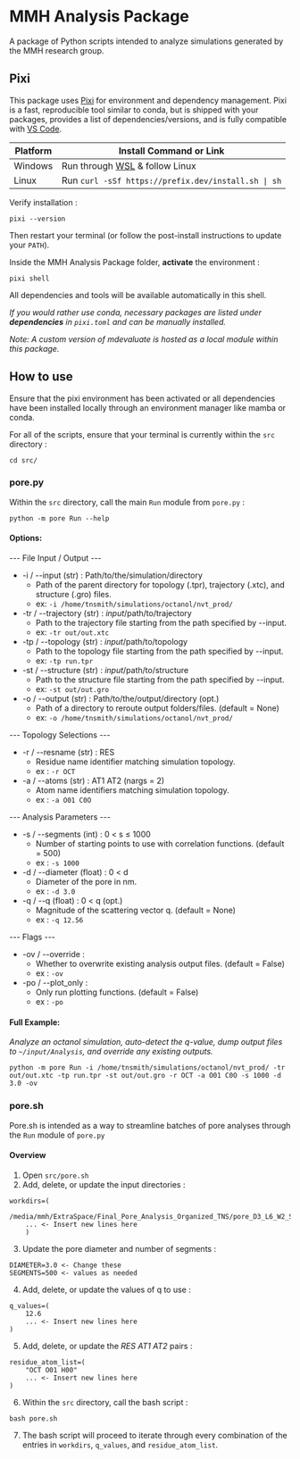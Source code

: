 # MMH Analysis Package
A package of Python scripts intended to analyze simulations generated by the MMH research group.

## Pixi
This package uses [Pixi](https://pixi.sh/latest/) for environment and dependency management. Pixi is a fast, reproducible tool similar to conda, but is shipped with your packages, provides a list of dependencies/versions, and is fully compatible with [VS Code](https://code.visualstudio.com/). 

| Platform | Install Command or Link                                 |
| -------- | ------------------------------------------------------- |
| Windows  | Run through [WSL](https://learn.microsoft.com/en-us/windows/wsl/install) & follow Linux |
| Linux    | Run `curl -sSf https://prefix.dev/install.sh \| sh`           |

Verify installation :
```
pixi --version
```

Then restart your terminal (or follow the post-install instructions to update your `PATH`).

Inside the MMH Analysis Package folder, **activate** the environment :
```
pixi shell
```
All dependencies and tools will be available automatically in this shell.

*If you would rather use conda, necessary packages are listed under **dependencies** in `pixi.toml` and can be manually installed.*

*Note: A custom version of mdevaluate is hosted as a local module within this package.*

## How to use
Ensure that the pixi environment has been activated or all dependencies have been installed locally through an environment manager like mamba or conda.

For all of the scripts, ensure that your terminal is currently within the `src` directory :

```
cd src/
```

### pore.py

Within the `src` directory, call the main `Run` module from `pore.py` :

```
python -m pore Run --help
```

#### Options:
--- File Input / Output ---
* -i / --input (str) : Path/to/the/simulation/directory
  * Path of the parent directory for topology (.tpr), trajectory (.xtc), and structure (.gro) files.
  *  ex: `-i /home/tnsmith/simulations/octanol/nvt_prod/`
* -tr / --trajectory (str) : *input*/path/to/trajectory
  * Path to the trajectory file starting from the path specified by --input.
  *  ex: `-tr out/out.xtc`
* -tp / --topology (str) : *input*/path/to/topology
  * Path to the topology file starting from the path specified by --input.
  *  ex: `-tp run.tpr`
* -st / --structure (str) : *input*/path/to/structure
  * Path to the structure file starting from the path specified by --input.
  *  ex: `-st out/out.gro`
* -o / --output (str) : Path/to/the/output/directory (opt.)
  * Path of a directory to reroute output folders/files. (default = None)
  *  ex: `-o /home/tnsmith/simulations/octanol/nvt_prod/`

--- Topology Selections ---
* -r / --resname (str) : RES
  * Residue name identifier matching simulation topology.
  *  ex : `-r OCT`
* -a / --atoms (str) : AT1 AT2 (nargs = 2)
  * Atom name identifiers matching simulation topology.
  *  ex : `-a O01 C0O`
 
--- Analysis Parameters ---
* -s / --segments (int) : 0 < s &le; 1000
  * Number of starting points to use with correlation functions. (default = 500)
  *  ex : `-s 1000`
* -d / --diameter (float) : 0 < d
  * Diameter of the pore in nm.
  *  ex : `-d 3.0`
* -q / --q (float) : 0 < q (opt.)
  * Magnitude of the scattering vector q. (default = None)
  *  ex : `-q 12.56`
 
 --- Flags ---
* -ov / --override : 
  * Whether to overwrite existing analysis output files. (default = False)
  *  ex : `-ov`
* -po / --plot_only :
  * Only run plotting functions. (default = False)
  *  ex : `-po`

#### Full Example:
*Analyze an octanol simulation, auto-detect the q-value, dump output files to `~/input/Analysis`, and override any existing outputs.*
```
python -m pore Run -i /home/tnsmith/simulations/octanol/nvt_prod/ -tr out/out.xtc -tp run.tpr -st out/out.gro -r OCT -a O01 C0O -s 1000 -d 3.0 -ov
```

### pore.sh

Pore.sh is intended as a way to streamline batches of pore analyses through the `Run` module of `pore.py`

#### Overview
1. Open `src/pore.sh`
2. Add, delete, or update the input directories :
```
workdirs=(
    /media/mmh/ExtraSpace/Final_Pore_Analysis_Organized_TNS/pore_D3_L6_W2_S5.0_E0.0_A0.0_V0.0_no_reservoir_N1/OCT/328K/5_nvt_prod_system
    ... <- Insert new lines here
    )
```
3. Update the pore diameter and number of segments :
```
DIAMETER=3.0 <- Change these
SEGMENTS=500 <- values as needed
```
4. Add, delete, or update the values of q to use :
```
q_values=(
    12.6
    ... <- Insert new lines here
)
```
5. Add, delete, or update the *RES AT1 AT2* pairs :
```
residue_atom_list=(
    "OCT O01 H00"
    ... <- Insert new lines here
)
```
6. Within the `src` directory, call the bash script :
```
bash pore.sh
```
7. The bash script will proceed to iterate through every combination of the entries in `workdirs`, `q_values`, and `residue_atom_list`.

